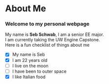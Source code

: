 # About Me
### Welcome to my personal webpage
My name is **Seb Schwab**, I am a senior EE major.\
I am currently taking the UW Engine Capstone.\
Here is a fun checklist of things about me
- [x] My name is Seb
- [x] I am 22 years old
- [ ] I live on the moon
- [ ] I have been to outer space
- [x] I like Italian food
